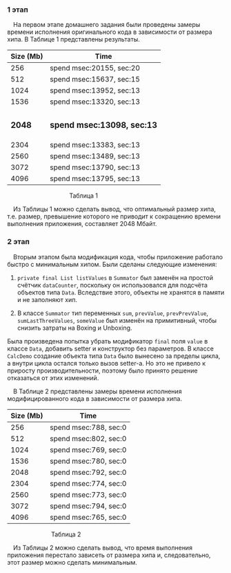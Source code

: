 <h3>1 этап</h3>
&emsp;На первом этапе домашнего задания были проведены замеры времени исполнения оригинального кода в зависимости от размера хипа. В Таблице 1 представлены результаты.

| Size (Mb)     | Time                              |
|---------------|-----------------------------------|
| 256           | spend msec:20155, sec:20          |
| 512           | spend msec:15637, sec:15          |
| 1024          | spend msec:13952, sec:13          |
| 1536          | spend msec:13320, sec:13          |
| <h3>2048</h3> | <h3>spend msec:13098, sec:13</h3> |
| 2304          | spend msec:13383, sec:13          |
| 2560          | spend msec:13489, sec:13          |
| 3072          | spend msec:13790, sec:13          |
| 4096          | spend msec:13795, sec:13          |

&emsp;&emsp;&emsp;&emsp;&emsp;&emsp;&emsp;&emsp;&emsp;&emsp; Таблица 1

&emsp;Из Таблицы 1 можно сделать вывод, что оптимальный размер хипа, т.е. размер, превышение которого
не приводит к сокращению времени выполнения приложения, составляет 2048 Мбайт.

<h3>2 этап</h3>
&emsp;Вторым этапом была модификация кода, чтобы приложение работало быстро с минимальным хипом.
Были сделаны следующие изменения:  

1. <code>private final List<Data> listValues</code> в <code>Summator</code> был заменён на простой счётчик <code>dataCounter</code>, поскольку он использовался для подсчёта объектов типа <code>Data</code>. Вследствие этого, объекты не хранятся в памяти и не заполняют хип.  

2. В классе <code>Summator</code> тип переменных <code>sum</code>, <code>prevValue</code>, <code>prevPrevValue</code>, <code>sumLastThreeValues</code>, <code>someValue</code> был изменён на примитивный, чтобы снизить затраты на Boxing и Unboxing.  

Была произведена попытка убрать модификатор <code>final</code> поля <code>value</code> в классе <code>Data</code>, добавить setter и конструктор без параметров. В классе <code>CalcDemo</code> создание объекта типа <code>Data</code> было вынесено за пределы цикла, а внутри цикла остался только вызов setter-a. Но это не привело к приросту производительности, поэтому было принято решение отказаться от этих изменений.  

&emsp;В Таблице 2 представлены замеры времени исполнения модифицированного кода в зависимости от размера хипа.

| Size (Mb) | Time                   |
|-----------|------------------------|
| 256       | spend msec:788, sec:0  |
| 512       | spend msec:802, sec:0  |
| 1024      | spend msec:769, sec:0  |
| 1536      | spend msec:780, sec:0  |
| 2048      | spend msec:792, sec:0  |
| 2304      | spend msec:774, sec:0  |
| 2560      | spend msec:773, sec:0  |
| 3072      | spend msec:794, sec:0  |
| 4096      | spend msec:765, sec:0  |

&emsp;&emsp;&emsp;&emsp;&emsp;&emsp;&emsp; Таблица 2

&emsp;Из Таблицы 2 можно сделать вывод, что время выполнения приложения перестало зависеть от размера хипа и, следовательно, этот размер можно сделать минимальным.